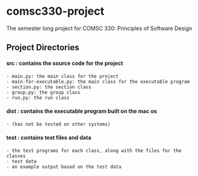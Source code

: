 # comsc330-project
The semester long project for COMSC 330: Principles of Software Design

## Project Directories
#### src : contains the source code for the project
    - main.py: the main class for the project
    - main-for-executable.py: the main class for the executable program
    - section.py: the section class
    - group.py: the group class
    - run.py: the run class

#### dist : contains the executable program built on the mac os 
    - (has not be tested on other systems)

#### test : contains test files and data 
    - the test programs for each class, along with the files for the classes
    - test data
    - an example output based on the test data
